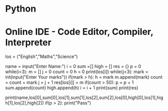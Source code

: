 # Python


# Online IDE - Code Editor, Compiler, Interpreter

los = ("English","Maths","Science")

name = input("Enter Name:")
i = 0
sum =[]
high = []
res = {}
p = 0
while(i<3):
    m = []
    j = 0
    count = 0
    h = 0
    print(los[i])
    while(j<3):
        mark = int(input("Enter Your marks"))
        if(mark > h):
            h = mark
        m.append(mark)
        count = count + mark
        j = j + 1
    res[los[i]] = m
    if(count > 50):
        p = p + 1
    sum.append(count)
    high.append(h)
    i = i + 1
print(sum)
print(res)

print(name,los[0],sum[0],los[1],sum[1],los[2],sum[2],los[0],high[0],los[1],high[1],los[2],high[2])
if(p > 2):
    print("Pass")



